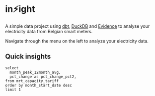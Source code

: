 # in⚡️ight

A simple data project using [dbt](https://getdbt.com), [DuckDB](https://duckdb.org/) and [Evidence](https://evidence.dev) to analyse your electricity data from Belgian smart meters.

Navigate through the menu on the left to analyze your electricity data.

## Quick insights

```mrt_capacity_tariff_current
select
  month_peak_12month_avg,
  pct_change as pct_change_pct2,
from mrt_capacity_tariff
order by month_start_date desc
limit 1
```

<BigValue data={mrt_capacity_tariff_current} value=month_peak_12month_avg comparison=pct_change_pct2 downIsGood=true comparisonTitle="Evolution" title="Average monthly peak (kWh)" />
